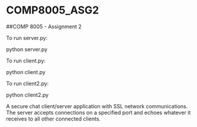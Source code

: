 # COMP8005_ASG2

##COMP 8005 - Assignment 2

To run server.py:

python server.py

To run client.py:

python client.py

To run client2.py:

python client2.py

A secure chat client/server application with SSL network communications. The server accepts connections on a specified port and echoes whatever it receives to all other connected clients.
